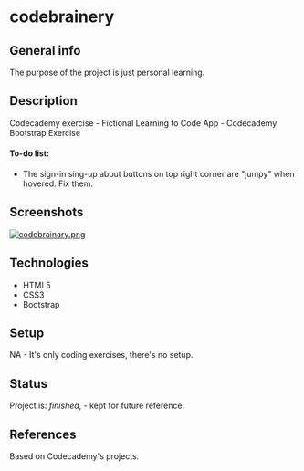 # codebrainery

## General info
The purpose of the project is just personal learning. 

## Description
Codecademy exercise - Fictional Learning to Code App - Codecademy Bootstrap Exercise

#### To-do list:
* The sign-in sing-up about buttons on top right corner are "jumpy" when hovered. Fix them. 

## Screenshots
[![codebrainary.png](https://i.postimg.cc/j5bvXj9x/codebrainary.png)](https://postimg.cc/QBfpNjhw)

## Technologies
* HTML5
* CSS3
* Bootstrap

## Setup
NA - It's only coding exercises, there's no setup.

## Status
Project is: _finished_, - kept for future reference.

## References
Based on Codecademy's projects.



